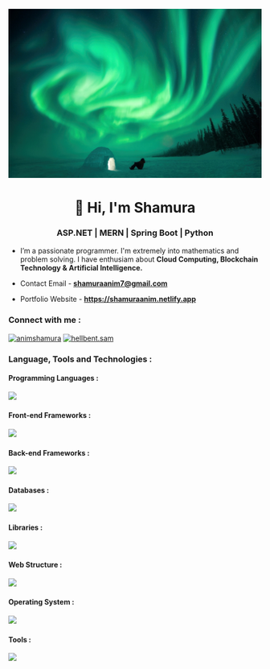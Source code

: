 ![logo](https://github.com/animshamura/animshamura/blob/main/Banner.jpg)
<h1 align="center"> 👋 Hi, I'm Shamura</h1>
<h3 align="center">ASP.NET | MERN | Spring Boot | Python </h3>

- I’m a passionate programmer. I'm extremely into mathematics and problem solving. I have enthusiam about **Cloud Computing, Blockchain Technology & Artificial Intelligence.**

- Contact Email - **shamuraanim7@gmail.com**
- Portfolio Website - **https://shamuraanim.netlify.app**

<h3 align="left">Connect with me :</h3>
<p align="left">
<a href="https://linkedin.com/in/animshamura" target="blank"><img align="center" src="https://raw.githubusercontent.com/rahuldkjain/github-profile-readme-generator/master/src/images/icons/Social/linked-in-alt.svg" alt="animshamura" height="30" width="40" /></a>
<a href="https://fb.com/hellbent.sam" target="blank"><img align="center" src="https://raw.githubusercontent.com/rahuldkjain/github-profile-readme-generator/master/src/images/icons/Social/facebook.svg" alt="hellbent.sam" height="30" width="40" /></a>
</p>

<h3 align="left">Language, Tools and Technologies :</h3>
<h4 align="left">Programming Languages :</h4>
<img src="https://skillicons.dev/icons?i=java,python,cpp,c,javascript,kotlin,php,typescript,cs,go,r,ruby" />
<h4 align="left">Front-end Frameworks :</h4>
<img src="https://skillicons.dev/icons?i=bootstrap,angular,tailwind" />
<h4 align="left">Back-end Frameworks :</h4>
<img src="https://skillicons.dev/icons?i=spring,dotnet,laravel,qt" />
<h4 align="left">Databases :</h4>
<img src="https://skillicons.dev/icons?i=mysql,postgresql,mongodb,sqlite" />
<h4 align="left">Libraries :</h4>
<img src="https://skillicons.dev/icons?i=react,express,next" />
<h4 align="left">Web Structure :</h4>
<img src="https://skillicons.dev/icons?i=html,css" />
<h4 align="left">Operating System :</h4>
<img src="https://skillicons.dev/icons?i=linux" />
<h4 align="left">Tools :</h4>
<img src="https://skillicons.dev/icons?i=vscode,docker,kubernetes,eclipse,androidstudio,postman,bash,figma" />




